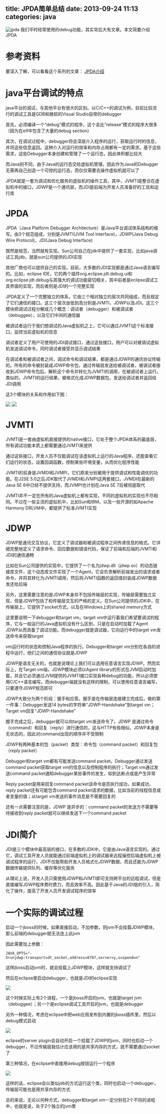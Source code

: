 title: JPDA简单总结
date: 2013-09-24 11:13
categories: java 
---
![jpda](http://pic.kyfxbl.com/jpda.jpg)
我们平时经常使用的debug功能，其实背后大有文章。本文简要介绍JPDA
<!--more-->

# 参考资料

要深入了解，可以看看这个系列的文章：
[JPDA介绍](http://www.ibm.com/developerworks/cn/views/java/libraryview.jsp?search_by=%E6%B7%B1%E5%85%A5+Java+%E8%B0%83%E8%AF%95%E4%BD%93%E7%B3%BB)
 
# java平台调试的特点 

java平台的调试，与其他平台有很大的区别。以C/C++的调试为例，目前比较流行的调试工具是GDB和微软的Visual Studio自带的debugger 

首先，必须编译一个“debug”模式的程序，这个会比“release”模式的程序大很多（因为在elf中包含了大量的debug section） 

其次，在调试过程中，debugger将会深层介入程序的运行，获取运行时的信息，并将这些信息返回。这种介入对运行的效率和内存占用都有一定的需求。基于这些需求，这些Debugger本身创建和管理了一个运行态，因此体积都比较大 

而Java则不同，由于Java的运行态交给虚拟机管理，因此作为Java的Debugger无需再自己创造一个可控的运行态，而仅仅需要去操作虚拟机就可以了 

JPDA就是一套为调试和优化服务的虚拟机的操作工具，其中，JVMTI是整合在虚拟机中的接口，JDWP是一个通讯层，而JDI是前端为开发人员准备好的工具和运行库 

# JPDA

JPDA（Java Platform Debugger Architecture）是Java平台调试体系结构的缩写。由3个规范组成，分别是JVMTI(JVM Tool Interface)，JDWP(Java Debug Wire Protocol)，JDI(Java Debug Interface) 

既然是规范，当然就有实现。Sun公司自己在jdk中提供了一套实现，比如java调试工具jdb，就是sun公司提供的JDI实现 

其他厂商也可以提供自己的实现。目前，大多数的JDI实现都是通过Java语言编写的。比如，eclipse IDE，它的两个插件org.eclipse.jdt.debug.ui和org.eclipse.jdt.debug与其强大的调试功能密切相关，其中前者是eclipse调试工具界面的实现，而后者则是JDI的一个完整实现 

JPDA定义了一个完整独立的体系，它由三个相对独立的层次共同组成，而且规定了它们通信的接口。这三个层次由低到高分别是JVMTI，JDWP以及JDI。这三个模块把调试过程分解成几个概念：调试者（debugger）和被调试者（debuggee），以及它们中间的通信器 

被调试者运行于我们想调试的Java虚拟机之上，它可以通过JVMTI这个标准接口，监控当前虚拟机的信息 

调试者定义了用户可使用的JDI调试接口，通过这些接口，用户可以对被调试虚拟机发送调试命令，同时调试者接受并显示调试结果 

在调试者和被调试者之间，调试命令和调试结果，都是通过JDWP的通讯协议传输的。所有的命令被封装成JDWP命令包，通过传输层发送给被调试者，被调试者接收到JDWP命令包后，解析这个命令并转化为JVMTI的调用，在被调试者上运行。类似的，JVMTI的运行结果，被格式化成JDWP数据包，发送给调试者并返回给JDI调用 

这3个模块的关系和作用如下图： 

![](http://dl.iteye.com/upload/attachment/0074/9379/c0ddd67f-5fb1-3bcb-9da1-ae09907c26cd.png)
![](http://dl.iteye.com/upload/attachment/0074/9377/098593d0-c4ad-3f5b-8fce-3c729c99a305.png)

# JVMTI 

JVMTI是一套由虚拟机直接提供的native接口，它处于整个JPDA体系的最底层，所有调试功能本质上都需要通过JVMTI来提供 

通过这些接口，开发人员不仅能调试在该虚拟机上运行的Java程序，还能查看它们运行的状态，设置回调函数，控制某些环境变量，从而优化程序性能 

JVMTI的前身是JVMDI和JVMPI，它们原来分别被用于提供调试和性能调优的功能。在J2SE 5.0之后JDK取代了JVMDI和JVMPI这两套接口，JVMDI在最新的Java SE 6中已经不提供支持，而JVMPI也计划在Java SE 7后被彻底取代 

JVMTI并不一定在所有的Java虚拟机上都有实现，不同的虚拟机的实现也不尽相同。不过在一些主流的虚拟机中，比如Sun和IBM，以及一些开源的如Apache Harmony DRLVM中，都提供了标准JVMTI实现 

# JDWP 

JDWP是通讯交互协议，它定义了调试器和被调试程序之间传递信息的格式。它详细完整地定义了请求命令、回应数据和错误代码，保证了前端和后端的JVMTI和JDI的通信通畅 

比如在Sun公司提供的实现中，它提供了一个名为jdwp.dll（jdwp.so）的动态链接库文件，这个动态库文件实现了一个Agent，它会负责解析前端发出的请求或者命令，并将其转化为JVMTI调用，然后将JVMTI函数的返回值封装成JDWP数据发还给后端 

另外，这里需要注意的是JDWP本身并不包括传输层的实现，传输层需要独立实现，但是JDWP包括了和传输层交互的严格的定义。在Sun公司提供的JDK中，在传输层上，它提供了socket方式，以及在Windows上的shared memory方式 

这里要说明一下debugger和target vm。target vm中运行着我们希望要调试的程序，它与一般运行的Java虚拟机没有什么区别，只是在启动时加载了Agent JDWP从而具备了调试功能。而debugger就是调试器，它向运行中的target vm发送命令来获取target 

vm运行时的状态和控制Java程序的执行。Debugger和target vm分别在各自的进程中运行，他们之间的通信协议就是JDWP 

JDWP是语言无关的，也就是说理论上我们可以选用任意语言实现JDWP。然而实际上，在Target vm端，JDWP模块必须以Agent library的形式在JVM启动时加载，并且它必须通过JVM提供的JVMTI接口实现各种debug的功能，所以必须使用C/C++语言编写。而debugger端就没有这样的限制，可以使用任意语言编写，只要遵守JDWP规范即可 

JDWP大致分为两个阶段：握手和应答。握手是在传输层连接建立完成后，做的第一件事：Debugger发送14 bytes的字符串“JDWP-Handshake”到target vm；Target vm回复“JDWP-Handshake” 

握手完成之后，debugger就可以向target vm发送命令了。JDWP 是通过命令（command）和回复（reply）进行通信的，这与HTTP有些相似。JDWP本身是无状态的，因此对command出现的顺序并不受限制 

JDWP有两种基本的包（packet）类型：命令包（command packet）和回复包（reply packet） 

Debugger和target vm都有可能发送command packet。Debugger通过发送command packet获取target vm的信息以及控制程序的执行；Target vm通过发送command packet通知debugger某些事件的发生，如到达断点或是产生异常 

Reply packet是用来回复command packet该命令是否执行成功，如果成功，reply packet还有可能包含command packet请求的数据，比如当前的线程信息或者变量的值；从target vm发送的事件消息是不需要回复的 

还有一点需要注意的是，JDWP 是异步的：command packet的发送方不需要等待接收到reply packet就可以继续发送下一个command packet 

# JDI简介 

JDI是三个模块中最高层的接口，在多数的JDK中，它是由Java语言实现的。通过它，调试工具开发人员就能通过前端虚拟机上的调试器来远程操控后端虚拟机上被调试程序的运行，JDI不仅能帮助开发人员格式化JDWP数据，而且还能为JDWP数据传输提供队列、缓存等优化服务 

从理论上说，开发人员只需使用JDWP和JVMTI即可支持跨平台的远程调试，但是直接编写JDWP程序费时费力，而且效率不高。因此基于Java的JDI层的引入，简化了操作，提高了开发人员开发调试程序的效率 

# 一个实际的调试过程 

启动一个jboss的时候，如果直接启动，不加参数，则jvm不会挂载JDWP模块，那么前端的debugger就无法连上此jvm 

因此需要加上参数： 
```
JAVA_OPTS="-Xrunjdwp:transport=dt_socket,address=8787,server=y,suspend=n"
```
 
这样jboss启动jvm时，就会挂载上JDWP模块，这样就支持调试了 

然后在eclipse里启动debugger，也就是JDI的eclipse实现 

![](http://dl.iteye.com/upload/attachment/0074/9415/037406e6-a208-347f-b88c-40363a951417.png)

这个时候实际上有2个进程，一个是jboss开启的jvm，也就是target jvm（debuggee）；另一个是eclipse调试工具开启的jvm，也就是debugger 

另外一种情况，考虑在eclipse中把web应用发布到内置的jboss插件里，然后以debug模式启动 

![](http://dl.iteye.com/upload/attachment/0074/9418/b4df12ed-561d-37d8-835e-e6553df726cd.png)

eclipse的server plugin会自动开启一个挂载了JDWP的jvm，同时也启动一个debugger，不过传输层我估计应该用的是共享内存的方式，就不需要通过socket了 

第三种情况，在eclipse中直接用debug按钮运行一个程序 

![](http://dl.iteye.com/upload/attachment/0074/9423/063210dd-3216-313c-a67f-0b44cb56d8a4.png)

这样的话，eclipse会以类似jdb的方式运行这个类，同时也启动一个debugger，传输层可能也是用共享内存的方式 

总的来说，无论以何种方式，debugger和target vm一定分别在2个不同的进程中，也就是说，处于2个独立的jvm里

